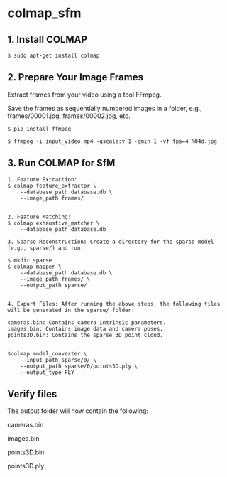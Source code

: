 # colmap_sfm


## 1. Install COLMAP
```
$ sudo apt-get install colmap
```

## 2. Prepare Your Image Frames

 Extract frames from your video using a tool FFmpeg.

 Save the frames as sequentially numbered images in a folder, e.g., frames/00001.jpg, frames/00002.jpg, etc.
```
$ pip install ffmpeg

$ ffmpeg -i input_video.mp4 -qscale:v 1 -qmin 1 -vf fps=4 %04d.jpg
```
## 3. Run COLMAP for SfM

```
1. Feature Extraction:
$ colmap feature_extractor \
    --database_path database.db \
    --image_path frames/


2. Feature Matching:
$ colmap exhaustive_matcher \
    --database_path database.db

3. Sparse Reconstruction: Create a directory for the sparse model (e.g., sparse/) and run:

$ mkdir sparse
$ colmap mapper \
    --database_path database.db \
    --image_path frames/ \
    --output_path sparse/


4. Export Files: After running the above steps, the following files will be generated in the sparse/ folder:

cameras.bin: Contains camera intrinsic parameters.
images.bin: Contains image data and camera poses.
points3D.bin: Contains the sparse 3D point cloud.


$colmap model_converter \
    --input_path sparse/0/ \
    --output_path sparse/0/points3D.ply \
    --output_type PLY

```
## Verify files

The output folder will now contain the following:

cameras.bin

images.bin

points3D.bin

points3D.ply

